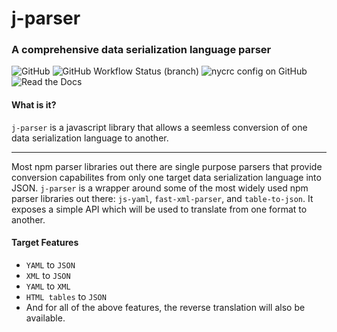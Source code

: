 # j-parser

### A comprehensive data serialization language parser
![GitHub](https://img.shields.io/github/license/bruk3/j-parser)
![GitHub Workflow Status (branch)](https://img.shields.io/github/workflow/status/bruk3/j-parser/CI/master)
![nycrc config on GitHub](https://img.shields.io/nycrc/bruk3/j-parser?config=.nycrc.json)
![Read the Docs](https://img.shields.io/readthedocs/j-parser)

#### What is it? 
`j-parser` is a javascript library that allows a seemless conversion of one data serialization language to another. 

----
Most npm parser libraries out there are single purpose parsers that provide conversion capabilites from only one target data serialization language into JSON. `j-parser` is a wrapper around some of the most widely used npm parser libraries out there: `js-yaml`, `fast-xml-parser`, and `table-to-json`. It exposes a simple API which will be used to translate from one format to another.  

#### Target Features
 - `YAML` to `JSON` 
 - `XML` to `JSON`
 - `YAML` to `XML` 
 - `HTML tables` to `JSON`
 - And for all of the above features, the reverse translation will also be available.

